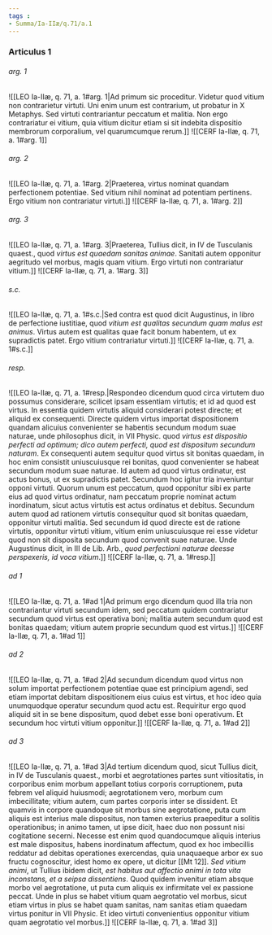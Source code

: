 ```yaml
---
tags : 
- Summa/Ia-IIæ/q.71/a.1
---
```


### Articulus 1

###### arg. 1
![[LEO Ia-IIæ, q. 71, a. 1#arg. 1|Ad primum sic proceditur. Videtur quod vitium non contrarietur virtuti. Uni enim unum est contrarium, ut probatur in X Metaphys. Sed virtuti contrariantur peccatum et malitia. Non ergo contrariatur ei vitium, quia vitium dicitur etiam si sit indebita dispositio membrorum corporalium, vel quarumcumque rerum.]]
![[CERF Ia-IIæ, q. 71, a. 1#arg. 1]]

###### arg. 2
![[LEO Ia-IIæ, q. 71, a. 1#arg. 2|Praeterea, virtus nominat quandam perfectionem potentiae. Sed vitium nihil nominat ad potentiam pertinens. Ergo vitium non contrariatur virtuti.]]
![[CERF Ia-IIæ, q. 71, a. 1#arg. 2]]

###### arg. 3
![[LEO Ia-IIæ, q. 71, a. 1#arg. 3|Praeterea, Tullius dicit, in IV de Tusculanis quaest., quod *virtus est quaedam sanitas animae*. Sanitati autem opponitur aegritudo vel morbus, magis quam vitium. Ergo virtuti non contrariatur vitium.]]
![[CERF Ia-IIæ, q. 71, a. 1#arg. 3]]

###### s.c.
![[LEO Ia-IIæ, q. 71, a. 1#s.c.|Sed contra est quod dicit Augustinus, in libro de perfectione iustitiae, quod *vitium est qualitas secundum quam malus est animus*. Virtus autem est qualitas quae facit bonum habentem, ut ex supradictis patet. Ergo vitium contrariatur virtuti.]]
![[CERF Ia-IIæ, q. 71, a. 1#s.c.]]

###### resp.
![[LEO Ia-IIæ, q. 71, a. 1#resp.|Respondeo dicendum quod circa virtutem duo possumus considerare, scilicet ipsam essentiam virtutis; et id ad quod est virtus. In essentia quidem virtutis aliquid considerari potest directe; et aliquid ex consequenti. Directe quidem virtus importat dispositionem quandam alicuius convenienter se habentis secundum modum suae naturae, unde philosophus dicit, in VII Physic. quod *virtus est dispositio perfecti ad optimum; dico autem perfecti, quod est dispositum secundum naturam*. Ex consequenti autem sequitur quod virtus sit bonitas quaedam, in hoc enim consistit uniuscuiusque rei bonitas, quod convenienter se habeat secundum modum suae naturae. Id autem ad quod virtus ordinatur, est actus bonus, ut ex supradictis patet. Secundum hoc igitur tria inveniuntur opponi virtuti. Quorum unum est peccatum, quod opponitur sibi ex parte eius ad quod virtus ordinatur, nam peccatum proprie nominat actum inordinatum, sicut actus virtutis est actus ordinatus et debitus. Secundum autem quod ad rationem virtutis consequitur quod sit bonitas quaedam, opponitur virtuti malitia. Sed secundum id quod directe est de ratione virtutis, opponitur virtuti vitium, vitium enim uniuscuiusque rei esse videtur quod non sit disposita secundum quod convenit suae naturae. Unde Augustinus dicit, in III de Lib. Arb., *quod perfectioni naturae deesse perspexeris, id voca vitium*.]]
![[CERF Ia-IIæ, q. 71, a. 1#resp.]]

###### ad 1
![[LEO Ia-IIæ, q. 71, a. 1#ad 1|Ad primum ergo dicendum quod illa tria non contrariantur virtuti secundum idem, sed peccatum quidem contrariatur secundum quod virtus est operativa boni; malitia autem secundum quod est bonitas quaedam; vitium autem proprie secundum quod est virtus.]]
![[CERF Ia-IIæ, q. 71, a. 1#ad 1]]

###### ad 2
![[LEO Ia-IIæ, q. 71, a. 1#ad 2|Ad secundum dicendum quod virtus non solum importat perfectionem potentiae quae est principium agendi, sed etiam importat debitam dispositionem eius cuius est virtus, et hoc ideo quia unumquodque operatur secundum quod actu est. Requiritur ergo quod aliquid sit in se bene dispositum, quod debet esse boni operativum. Et secundum hoc virtuti vitium opponitur.]]
![[CERF Ia-IIæ, q. 71, a. 1#ad 2]]

###### ad 3
![[LEO Ia-IIæ, q. 71, a. 1#ad 3|Ad tertium dicendum quod, sicut Tullius dicit, in IV de Tusculanis quaest., morbi et aegrotationes partes sunt vitiositatis, in corporibus enim morbum appellant totius corporis corruptionem, puta febrem vel aliquid huiusmodi; aegrotationem vero, morbum cum imbecillitate; vitium autem, cum partes corporis inter se dissident. Et quamvis in corpore quandoque sit morbus sine aegrotatione, puta cum aliquis est interius male dispositus, non tamen exterius praepeditur a solitis operationibus; in animo tamen, ut ipse dicit, haec duo non possunt nisi cogitatione secerni. Necesse est enim quod quandocumque aliquis interius est male dispositus, habens inordinatum affectum, quod ex hoc imbecillis reddatur ad debitas operationes exercendas, quia unaquaeque arbor ex suo fructu cognoscitur, idest homo ex opere, ut dicitur [[Mt 12]]. *Sed vitium animi*, ut Tullius ibidem dicit, *est habitus aut affectio animi in tota vita inconstans, et a seipsa dissentiens*. Quod quidem invenitur etiam absque morbo vel aegrotatione, ut puta cum aliquis ex infirmitate vel ex passione peccat. Unde in plus se habet vitium quam aegrotatio vel morbus, sicut etiam virtus in plus se habet quam sanitas, nam sanitas etiam quaedam virtus ponitur in VII Physic. Et ideo virtuti convenientius opponitur vitium quam aegrotatio vel morbus.]]
![[CERF Ia-IIæ, q. 71, a. 1#ad 3]]

